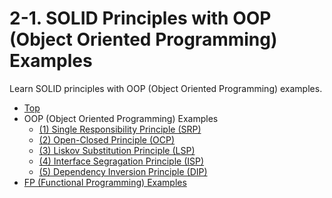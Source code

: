 # 2-1. SOLID Principles with OOP (Object Oriented Programming) Examples

Learn SOLID principles with OOP (Object Oriented Programming) examples.

- [Top](../../README.md)
- OOP (Object Oriented Programming) Examples
  - [(1) Single Responsibility Principle (SRP)](1_single_responsibility.md)
  - [(2) Open-Closed Principle (OCP)](2_open_closed.md)
  - [(3) Liskov Substitution Principle (LSP)](3_liskov_substitution.md)
  - [(4) Interface Segragation Principle (ISP)](4_interface_segragation.md)
  - [(5) Dependency Inversion Principle (DIP)](5_dependency_inversion.md)
- [FP (Functional Programming) Examples](../fp/fp.md)
